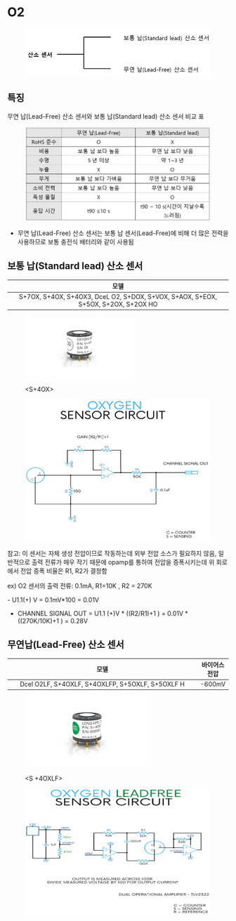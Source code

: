 # O2

<figure><img src="../../../.gitbook/assets/image (13).png" alt=""><figcaption></figcaption></figure>

## 특징

무연 납(Lead-Free) 산소 센서와 보통 납(Standard lead) 산소 센서 비교 표

<figure><img src="../../../.gitbook/assets/O2_Table.PNG" alt="" width="563"><figcaption></figcaption></figure>

* 무연 납(Lead-Free) 산소 센서는 보통 납 센서(Lead-Free)에 비해 더 많은 전력을 사용하므로 보통 충전식 배터리와 같이 사용됨

## 보통 납(Standard lead) 산소 센서

|                                         모델                                        |
| :-------------------------------------------------------------------------------: |
| S+7OX, S+4OX, S+4OX3, DceL O2, S+DOX, S+VOX, S+AOX, S+EOX, S+5OX, S+2OX, S+2OX HO |

<figure><img src="../../../.gitbook/assets/S+4OX.jpeg" alt="" width="252"><figcaption><p>&#x3C;S+4OX></p></figcaption></figure>

<figure><img src="../../../.gitbook/assets/image (14).png" alt=""><figcaption></figcaption></figure>

참고: 이 센서는 자체 생성 전압이므로 작동하는데 외부 전압 소스가 필요하지 않음, 일반적으로 출력 전류가 매우 작기 때문에 opamp를 통하여 전압을 증폭시키는데 위 회로에서 전압 증폭 비율은 R1, R2가 결정함

ex) O2 센서의 출력 전류: 0.1mA, R1=10K , R2 = 270K

\- U1.1(+) V = 0.1mV\*100 = 0.01V

* CHANNEL SIGNAL OUT = U1.1 (+)V \* ((R2/R1)+1 ) = 0.01V \* ((270K/10K)+1 ) = 0.28V

## 무연납(Lead-Free) 산소 센서

<table><thead><tr><th width="549" align="center">모델</th><th>바이어스 전압</th></tr></thead><tbody><tr><td align="center">Dcel O2LF, S+4OXLF, S+4OXLFP, S+5OXLF, S+5OXLF H</td><td>-600mV</td></tr></tbody></table>

<figure><img src="../../../.gitbook/assets/DDS S+4OXLF.jpeg" alt="" width="287"><figcaption><p>&#x3C;S +4OXLF></p></figcaption></figure>

<figure><img src="../../../.gitbook/assets/image (66).png" alt=""><figcaption></figcaption></figure>
